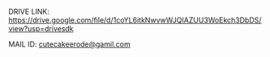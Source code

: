 DRIVE LINK:
https://drive.google.com/file/d/1coYL6itkNwvwWJQIAZUU3WoEkch3DbDS/view?usp=drivesdk

MAIL ID:
cutecakeerode@gamil.com
